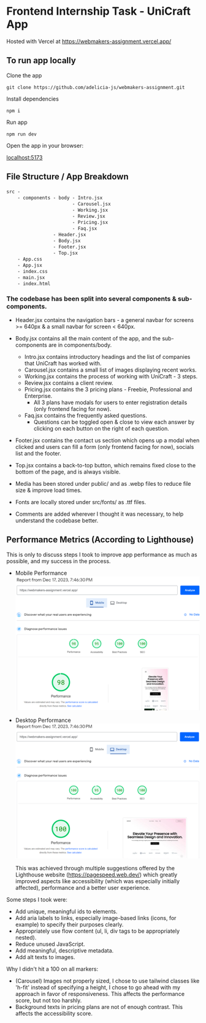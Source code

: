# Frontend Internship Task - UniCraft App

Hosted with Vercel at https://webmakers-assignment.vercel.app/

## To run app locally
    
  Clone the app
    
    git clone https://github.com/adelicia-js/webmakers-assignment.git

  Install dependencies

    npm i

  Run app

    npm run dev
  
  Open the app in your browser:

  [localhost:5173](http://localhost:5173/)
  
## File Structure / App Breakdown
    src -
        - components - body - Intro.jsx
                            - Carousel.jsx
                            - Working.jsx
                            - Review.jsx
                            - Pricing.jsx
                            - Faq.jsx
                     - Header.jsx
                     - Body.jsx
                     - Footer.jsx
                     - Top.jsx
        - App.css
        - App.jsx
        - index.css
        - main.jsx
        - index.html


### The codebase has been split into several components & sub-components.

- Header.jsx contains the navigation bars - a general navbar for screens >= 640px & a small navbar for screen < 640px.

- Body.jsx contains all the main content of the app, and the sub-components are in components/body.
  - Intro.jsx contains introductory headings and the list of companies that UniCraft has worked with.
  - Carousel.jsx contains a small list of images displaying recent works.
  - Working.jsx contains the process of working with UniCraft - 3 steps.
  - Review.jsx contains a client review.
  - Pricing.jsx contains the 3 pricing plans - Freebie, Professional and Enterprise.
    - All 3 plans have modals for users to enter registration details (only frontend facing for now).
  - Faq.jsx contains the frequently asked questions.
    - Questions can be toggled open & close to view each answer by clicking on each button on the right of each question.

- Footer.jsx contains the contact us section which opens up a modal when clicked and users can fill a form (only frontend facing for now), socials list and the footer.

- Top.jsx contains a back-to-top button, which remains fixed close to the bottom of the page, and is always visible.

- Media has been stored under public/ and as .webp files to reduce file size & improve load times.

- Fonts are locally stored under src/fonts/ as .ttf files.

- Comments are added wherever I thought it was necessary, to help understand the codebase better.

## Performance Metrics (According to Lighthouse)

This is only to discuss steps I took to improve app performance as much as possible, and my success in the process.

- Mobile Performance 
  ![Mobile Performance](mobile-performance.png)

- Desktop Performance
  ![Desktop Performance](desktop-performance.png)

  This was achieved through multiple suggestions offered by the Lighthouse website (https://pagespeed.web.dev/) which greatly improved aspects like accessibility (which was especially initially affected), performance and a better user experience.

Some steps I took were:
- Add unique, meaningful ids to elements.
- Add aria labels to links, especially image-based links (icons, for example) to specify their purposes clearly.
- Appropriately use flow content (ul, li, div tags to be appropriately nested).
- Reduce unused JavaScript. 
- Add meaningful, descriptive metadata.
- Add alt texts to images. 

Why I didn't hit a 100 on all markers:
- (Carousel) Images not properly sized, I chose to use tailwind classes like 'h-fit' instead of specifying a height, I chose to go ahead with my approach in favor of responsiveness. This affects the performance score, but not too harshly.
- Background texts in pricing plans are not of enough contrast. This affects the accessibility score.